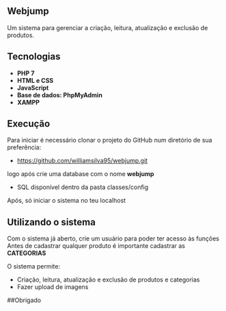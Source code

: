 ## Webjump

Um sistema para gerenciar a criação, leitura, atualização e exclusão de produtos.



## Tecnologias

- **PHP 7**
- **HTML e CSS**
- **JavaScript**
- **Base de dados: PhpMyAdmin**
- **XAMPP**



## Execução

Para iniciar é necessário clonar o projeto do GitHub num diretório de sua preferência:
- https://github.com/williamsilva95/webjump.git

logo após crie uma database com o nome **webjump**
- SQL disponível dentro da pasta classes/config

Após, só iniciar o sistema no teu localhost



## Utilizando o sistema

Com o sistema já aberto, crie um usuário para poder ter acesso às funções
Antes de cadastrar qualquer produto é importante cadastrar as **CATEGORIAS**

O sistema permite:

- Criação, leitura, atualização e exclusão de produtos e categorias
- Fazer upload de imagens


##Obrigado


